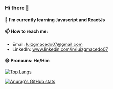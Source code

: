 ### Hi there 👋

#### 🌱 I’m currently learning Javascript and ReactJs
 #### 📫 How to reach me: 
* Email: luizgmacedo07@gmail.com
* LinkedIn: www.linkedin.com/in/luizgmacedo07
#### 😄 Pronouns: He/Him

[![Top Langs](https://github-readme-stats.vercel.app/api/top-langs/?username=luizgmacedo)](https://github.com/luizgmacedo/github-readme-stats)

[![Anurag's GitHub stats](https://github-readme-stats.vercel.app/api?username=luizgmacedo&show_icons=true&theme=tokyonight)](https://github.com/luizgmacedo/github-readme-stats)
